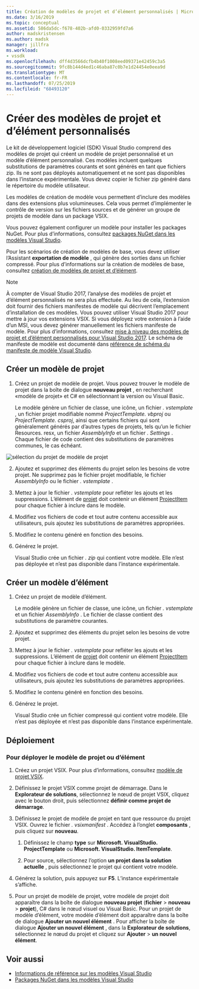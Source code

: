 ```yaml
---
title: Création de modèles de projet et d’élément personnalisés | Microsoft Docs
ms.date: 3/16/2019
ms.topic: conceptual
ms.assetid: 586da5dc-f678-402b-afd0-0332959fd7a6
author: madskristensen
ms.author: madsk
manager: jillfra
ms.workload:
- vssdk
ms.openlocfilehash: dff4d3566dcfb4b40f1008eed09371e42459c3a5
ms.sourcegitcommit: 9fc8b144d4ed1c46aba87c0b7e1d24454e0eea9d
ms.translationtype: MT
ms.contentlocale: fr-FR
ms.lasthandoff: 07/25/2019
ms.locfileid: "68493120"
---
```

# <a name="create-custom-project-and-item-templates"></a>Créer des modèles de projet et d’élément personnalisés

Le kit de développement logiciel (SDK) Visual Studio comprend des modèles de projet qui créent un modèle de projet personnalisé et un modèle d’élément personnalisé. Ces modèles incluent quelques substitutions de paramètres courants et sont générés en tant que fichiers zip. Ils ne sont pas déployés automatiquement et ne sont pas disponibles dans l’instance expérimentale. Vous devez copier le fichier zip généré dans le répertoire du modèle utilisateur.

Les modèles de création de modèle vous permettent d’inclure des modèles dans des extensions plus volumineuses. Cela vous permet d’implémenter le contrôle de version sur les fichiers sources et de générer un groupe de projets de modèle dans un package VSIX.

Vous pouvez également configurer un modèle pour installer les packages NuGet. Pour plus d’informations, consultez [packages NuGet dans les modèles Visual Studio](/nuget/visual-studio-extensibility/visual-studio-templates).

Pour les scénarios de création de modèles de base, vous devez utiliser l’Assistant **exportation de modèle** , qui génère des sorties dans un fichier compressé. Pour plus d’informations sur la création de modèles de base, consultez [création de modèles de projet et d’élément](../ide/creating-project-and-item-templates.md).

> [!NOTE]
> À compter de Visual Studio 2017, l’analyse des modèles de projet et d’élément personnalisés ne sera plus effectuée. Au lieu de cela, l’extension doit fournir des fichiers manifestes de modèle qui décrivent l’emplacement d’installation de ces modèles. Vous pouvez utiliser Visual Studio 2017 pour mettre à jour vos extensions VSIX. Si vous déployez votre extension à l’aide d’un MSI, vous devez générer manuellement les fichiers manifeste de modèle. Pour plus d’informations, consultez [mise à niveau des modèles de projet et d’élément personnalisés pour Visual Studio 2017](../extensibility/upgrading-custom-project-and-item-templates-for-visual-studio-2017.md). Le schéma de manifeste de modèle est documenté dans [référence de schéma du manifeste de modèle Visual Studio](../extensibility/visual-studio-template-manifest-schema-reference.md).

## <a name="create-a-project-template"></a>Créer un modèle de projet

1. Créez un projet de modèle de projet. Vous pouvez trouver le modèle de projet dans la boîte de dialogue **nouveau projet** , en recherchant «modèle de projet» et C# en sélectionnant la version ou Visual Basic.

     Le modèle génère un fichier de classe, une icône, un fichier *. vstemplate* , un fichier projet modifiable nommé *ProjectTemplate. vbproj* ou *ProjectTemplate. csproj*, ainsi que certains fichiers qui sont généralement générés par d’autres types de projets, tels qu’un le fichier Resources. resx, un fichier *AssemblyInfo* et un fichier *. Settings* . Chaque fichier de code contient des substitutions de paramètres communes, le cas échéant.

![sélection du projet de modèle de projet](media/project-template-selection.png)

2. Ajoutez et supprimez des éléments du projet selon les besoins de votre projet. Ne supprimez pas le fichier projet modifiable, le fichier *AssemblyInfo* ou le fichier *. vstemplate* .

3. Mettez à jour le fichier *. vstemplate* pour refléter les ajouts et les suppressions. L’élément de [projet](../extensibility/project-element-visual-studio-templates.md) doit contenir un élément [ProjectItem](../extensibility/projectitem-element-visual-studio-item-templates.md) pour chaque fichier à inclure dans le modèle.

4. Modifiez vos fichiers de code et tout autre contenu accessible aux utilisateurs, puis ajoutez les substitutions de paramètres appropriées.

5. Modifiez le contenu généré en fonction des besoins.

6. Générez le projet.

     Visual Studio crée un fichier *. zip* qui contient votre modèle. Elle n’est pas déployée et n’est pas disponible dans l’instance expérimentale.

## <a name="create-an-item-template"></a>Créer un modèle d’élément

1. Créez un projet de modèle d’élément.

     Le modèle génère un fichier de classe, une icône, un fichier *. vstemplate* et un fichier *AssemblyInfo* . Le fichier de classe contient des substitutions de paramètre courantes.

2. Ajoutez et supprimez des éléments du projet selon les besoins de votre projet.

3. Mettez à jour le fichier *. vstemplate* pour refléter les ajouts et les suppressions. L’élément de [projet](../extensibility/project-element-visual-studio-templates.md) doit contenir un élément [ProjectItem](../extensibility/projectitem-element-visual-studio-item-templates.md) pour chaque fichier à inclure dans le modèle.

4. Modifiez vos fichiers de code et tout autre contenu accessible aux utilisateurs, puis ajoutez les substitutions de paramètres appropriées.

5. Modifiez le contenu généré en fonction des besoins.

6. Générez le projet.

     Visual Studio crée un fichier compressé qui contient votre modèle. Elle n’est pas déployée et n’est pas disponible dans l’instance expérimentale.

## <a name="deployment"></a>Déploiement

### <a name="to-deploy-the-project-or-item-template"></a>Pour déployer le modèle de projet ou d’élément

1. Créez un projet VSIX. Pour plus d’informations, consultez [modèle de projet VSIX](../extensibility/vsix-project-template.md).

2. Définissez le projet VSIX comme projet de démarrage. Dans le **Explorateur de solutions**, sélectionnez le nœud de projet VSIX, cliquez avec le bouton droit, puis sélectionnez **définir comme projet de démarrage**.

3. Définissez le projet de modèle de projet en tant que ressource du projet VSIX. Ouvrez le fichier *. vsixmanifest* . Accédez à l’onglet **composants** , puis cliquez sur **nouveau**.

    1. Définissez le champ **type** sur **Microsoft. VisualStudio. ProjectTemplate** ou **Microsoft. VisualStudio. ItemTemplate**.

    2. Pour source, sélectionnez l’option **un projet dans la solution actuelle** , puis sélectionnez le projet qui contient votre modèle.

4. Générez la solution, puis appuyez sur **F5**. L’instance expérimentale s’affiche.

5. Pour un projet de modèle de projet, votre modèle de projet doit apparaître dans la boîte de dialogue **nouveau projet** (**fichier** > **nouveau** > **projet**), C# dans le nœud visuel ou Visual Basic. Pour un projet de modèle d’élément, votre modèle d’élément doit apparaître dans la boîte de dialogue **Ajouter un nouvel élément** . Pour afficher la boîte de dialogue **Ajouter un nouvel élément** , dans la **Explorateur de solutions**, sélectionnez le nœud du projet et cliquez sur **Ajouter** > **un nouvel élément**.

## <a name="see-also"></a>Voir aussi

- [Informations de référence sur les modèles Visual Studio](../ide/creating-project-and-item-templates.md)
- [Packages NuGet dans les modèles Visual Studio](/nuget/visual-studio-extensibility/visual-studio-templates)
